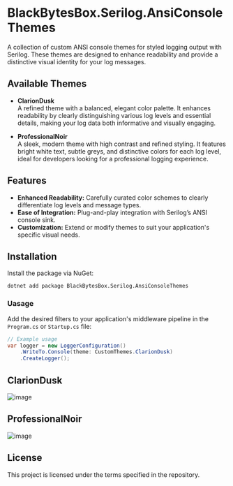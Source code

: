 # BlackBytesBox.Serilog.AnsiConsoleThemes

A collection of custom ANSI console themes for styled logging output with Serilog. These themes are designed to enhance readability and provide a distinctive visual identity for your log messages.

## Available Themes

- **ClarionDusk**  
  A refined theme with a balanced, elegant color palette. It enhances readability by clearly distinguishing various log levels and essential details, making your log data both informative and visually engaging.

- **ProfessionalNoir**  
  A sleek, modern theme with high contrast and refined styling. It features bright white text, subtle greys, and distinctive colors for each log level, ideal for developers looking for a professional logging experience.

## Features

- **Enhanced Readability:** Carefully curated color schemes to clearly differentiate log levels and message types.
- **Ease of Integration:** Plug-and-play integration with Serilog’s ANSI console sink.
- **Customization:** Extend or modify themes to suit your application's specific visual needs.

## Installation

Install the package via NuGet:

```shell
dotnet add package BlackBytesBox.Serilog.AnsiConsoleThemes
```

### Uasage

Add the desired filters to your application's middleware pipeline in the `Program.cs` or `Startup.cs` file:

```csharp
// Example usage
var logger = new LoggerConfiguration()
    .WriteTo.Console(theme: CustomThemes.ClarionDusk)
    .CreateLogger();
```

## ClarionDusk

![image](https://github.com/user-attachments/assets/6e192f1b-c83b-45a4-a285-672a16c6b0a4)

## ProfessionalNoir

![image](https://github.com/user-attachments/assets/9aad98e9-be3c-4f41-86b2-f22574c4ffde)

## License

This project is licensed under the terms specified in the repository.
